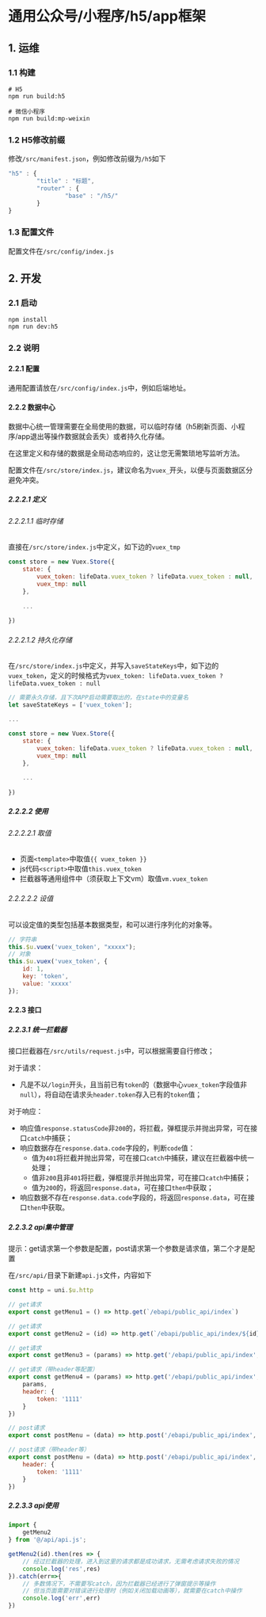 # 通用公众号/小程序/h5/app框架

## 1. 运维

### 1.1 构建

```shell
# H5
npm run build:h5

# 微信小程序
npm run build:mp-weixin
```

### 1.2 H5修改前缀

修改`/src/manifest.json`，例如修改前缀为`/h5`如下

```js
"h5" : {
		"title" : "标题",
		"router" : {
				"base" : "/h5/"
		}
}
```

### 1.3 配置文件

配置文件在`/src/config/index.js`

## 2. 开发

### 2.1 启动

```shell
npm install
npm run dev:h5
```

### 2.2 说明

#### 2.2.1 配置

通用配置请放在`/src/config/index.js`中，例如后端地址。

#### 2.2.2 数据中心

数据中心统一管理需要在全局使用的数据，可以临时存储（h5刷新页面、小程序/app退出等操作数据就会丢失）或者持久化存储。

在这里定义和存储的数据是全局动态响应的，这让您无需繁琐地写监听方法。

配置文件在`/src/store/index.js`，建议命名为`vuex_`开头，以便与页面数据区分避免冲突。

##### 2.2.2.1 定义

###### 2.2.2.1.1 临时存储

直接在`/src/store/index.js`中定义，如下边的`vuex_tmp`

```js
const store = new Vuex.Store({
	state: {
		vuex_token: lifeData.vuex_token ? lifeData.vuex_token : null,
		vuex_tmp: null
	},
	
	...
	
})
```

###### 2.2.2.1.2 持久化存储

在`/src/store/index.js`中定义，并写入`saveStateKeys`中，如下边的`vuex_token`，定义的时候格式为`vuex_token: lifeData.vuex_token ? lifeData.vuex_token : null`

```js
// 需要永久存储，且下次APP启动需要取出的，在state中的变量名
let saveStateKeys = ['vuex_token'];

...

const store = new Vuex.Store({
	state: {
		vuex_token: lifeData.vuex_token ? lifeData.vuex_token : null,
		vuex_tmp: null
	},
	
	...
	
})
```

##### 2.2.2.2 使用

###### 2.2.2.2.1 取值

* 页面`<template>`中取值`{{ vuex_token }}`
* js代码`<script>`中取值`this.vuex_token`
* 拦截器等通用组件中（须获取上下文vm）取值`vm.vuex_token`

###### 2.2.2.2.2 设值

可以设定值的类型包括基本数据类型，和可以进行序列化的对象等。

```js
// 字符串
this.$u.vuex('vuex_token', "xxxxx");
// 对象
this.$u.vuex('vuex_token', {
	id: 1,
	key: 'token',
	value: 'xxxxx'
});
```

#### 2.2.3 接口

##### 2.2.3.1 统一拦截器

接口拦截器在`/src/utils/request.js`中，可以根据需要自行修改；

对于请求：
* 凡是不以`/login`开头，且当前已有`token`的（数据中心`vuex_token`字段值非`null`），将自动在请求头`header.token`存入已有的`token`值；

对于响应：
* 响应值`response.statusCode`非`200`的，将拦截，弹框提示并抛出异常，可在接口`catch`中捕获；
* 响应数据存在`response.data.code`字段的，判断`code`值：
	* 值为`401`将拦截并抛出异常，可在接口`catch`中捕获，建议在拦截器中统一处理；
	* 值非`200`且非`401`将拦截，弹框提示并抛出异常，可在接口`catch`中捕获；
	* 值为`200`的，将返回`response.data`，可在接口`then`中获取；
* 响应数据不存在`response.data.code`字段的，将返回`response.data`，可在接口`then`中获取。

##### 2.2.3.2 api集中管理

提示：get请求第一个参数是配置，post请求第一个参数是请求值，第二个才是配置

在`/src/api/`目录下新建`api.js`文件，内容如下
```js
const http = uni.$u.http

// get请求
export const getMenu1 = () => http.get(`/ebapi/public_api/index`)

// get请求
export const getMenu2 = (id) => http.get(`/ebapi/public_api/index/${id}`)

// get请求
export const getMenu3 = (params) => http.get('/ebapi/public_api/index', {params})

// get请求（带header等配置）
export const getMenu4 = (params) => http.get('/ebapi/public_api/index', {
	params,
	header: {
		token: '1111'
	}
})

// post请求
export const postMenu = (data) => http.post('/ebapi/public_api/index', data)

// post请求（带header等）
export const postMenu = (data) => http.post('/ebapi/public_api/index', data, {
	header: {
		token: '1111'
	}
})
```

##### 2.2.3.3 api使用

```js
import {
	getMenu2
} from '@/api/api.js';

getMenu2(id).then(res => {
	// 经过拦截器的处理，进入到这里的请求都是成功请求，无需考虑请求失败的情况
	console.log('res',res)
}).catch(err=>{
	// 多数情况下，不需要写catch，因为拦截器已经进行了弹窗提示等操作
	// 但当页面需要对错误进行处理时（例如关闭加载动画等），就需要在catch中操作
	console.log('err',err)
})
```